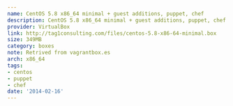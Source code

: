 ```yaml
---
name: CentOS 5.8 x86_64 minimal + guest additions, puppet, chef
description: CentOS 5.8 x86_64 minimal + guest additions, puppet, chef
provider: VirtualBox
link: http://tag1consulting.com/files/centos-5.8-x86-64-minimal.box
size: 349MB
category: boxes
note: Retrived from vagrantbox.es
arch: x86_64
tags:
- centos
- puppet
- chef
date: '2014-02-16'
---
```


